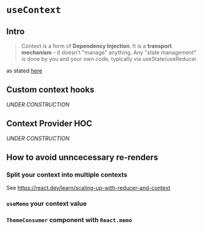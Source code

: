 # `useContext`

## Intro

> Context is a form of **Dependency Injection**. It is a **transport mechanism** - it doesn't "manage" anything. Any "state management" is done by you and your own code, typically via useState/useReducer.

as stated [here](https://dev.to/javmurillo/react-context-all-in-one-54ck)

## Custom context hooks

*UNDER CONSTRUCTION*

## Context Provider HOC

*UNDER CONSTRUCTION*

## How to avoid unncecessary re-renders

### Split your context into multiple contexts

See https://react.dev/learn/scaling-up-with-reducer-and-context

### `useMemo` your context value

### `ThemeConsumer` component with `React.memo`
